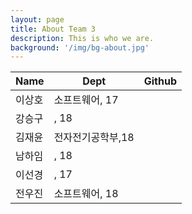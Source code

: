 ```yaml
---
layout: page
title: About Team 3
description: This is who we are.
background: '/img/bg-about.jpg'
---
```


| Name | Dept | Github |
|------|------|--------|
|이상호|소프트웨어, 17|        |
|강승구|      , 18|        |
|김재윤|전자전기공학부,18|        |
|남하임|      , 18|        |
|이선경|      , 17|        |
|전우진|소프트웨어, 18|        |